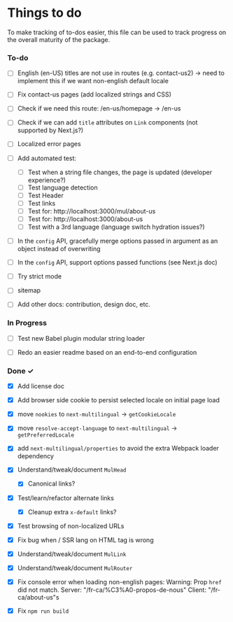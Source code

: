 # Things to do

To make tracking of to-dos easier, this file can be used to track progress on the overall maturity of the package.

### To-do

- [ ] English (en-US) titles are not use in routes (e.g. contact-us2) -> need to implement this if we want non-english default locale
- [ ] Fix contact-us pages (add localized strings and CSS)
- [ ] Check if we need this route: /en-us/homepage -> /en-us
- [ ] Check if we can add `title` attributes on `Link` components (not supported by Next.js?)
- [ ] Localized error pages
- [ ] Add automated test:
  - [ ] Test when a string file changes, the page is updated (developer experience?)
  - [ ] Test language detection
  - [ ] Test Header
  - [ ] Test links
  - [ ] Test for: http://localhost:3000/mul/about-us
  - [ ] Test for: http://localhost:3000/about-us
  - [ ] Test with a 3rd language (language switch hydration issues?)
- [ ] In the `config` API, gracefully merge options passed in argument as an object instead of overwriting
- [ ] In the `config` API, support options passed functions (see Next.js doc)
- [ ] Try strict mode
- [ ] sitemap
- [ ] Add other docs: contribution, design doc, etc.


### In Progress

- [ ] Test new Babel plugin modular string loader
- [ ] Redo an easier readme based on an end-to-end configuration


### Done ✓

- [x] Add license doc
- [x] Add browser side cookie to persist selected locale on initial page load
- [x] move `nookies` to  `next-multilingual` -> `getCookieLocale`
- [x] move `resolve-accept-language` to  `next-multilingual` -> `getPreferredLocale`
- [x] add `next-multilingual/properties` to avoid the extra Webpack loader dependency
- [x] Understand/tweak/document `MulHead`
  - [x] Canonical links?
- [x] Test/learn/refactor alternate links
    - [x] Cleanup extra `x-default` links?
- [x] Test browsing of non-localized URLs
- [x] Fix bug when / SSR lang on HTML tag is wrong
- [x] Understand/tweak/document `MulLink`
- [x] Understand/tweak/document `MulRouter`
- [x] Fix console error when loading non-english pages: Warning: Prop `href` did not match. Server: "/fr-ca/%C3%A0-propos-de-nous" Client: "/fr-ca/about-us"s
- [x] Fix `npm run build`

